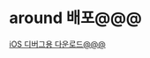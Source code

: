 
<html lang="ko">
	<head>
		<meta charset="utf-8">
		<meta name="viewport" content="width=device-width, initial-scale=1">
		<title>around 배포@@@@@@</title>
		<link rel="stylesheet" href="http://code.jquery.com/mobile/1.0.1/jquery.mobile-1.0.1.min.css" />
		<script src="http://code.jquery.com/jquery-1.6.4.min.js"></script>
		<script src="http://code.jquery.com/mobile/1.0.1/jquery.mobile-1.0.1.min.js"></script>
	</head>
	<body>
		<div data-role="page" id="ios" data-add-back-btn="true">
			<div data-role="header">
				<h1>around 배포@@@</h1>
			</div>
			<div data-role="content">
				<a href="itms-services://?action=download-manifest&url=https://raw.githubusercontent.com/superjaewon/test2.github.com/master/manifest.plist" data-role="button" data-icon="star" data-theme="b" rel="external">iOS 디버그용 다운로드@@@</a>
			</div>
		</div>
	</body>
</html>
